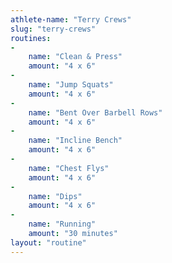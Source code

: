 ```yaml
---
athlete-name: "Terry Crews"
slug: "terry-crews"
routines:
-
	name: "Clean & Press"
	amount: "4 x 6"
-
	name: "Jump Squats"
	amount: "4 x 6"
-
	name: "Bent Over Barbell Rows"
	amount: "4 x 6"
-
	name: "Incline Bench"
	amount: "4 x 6"
-
	name: "Chest Flys"
	amount: "4 x 6"
-
	name: "Dips"
	amount: "4 x 6"
-
	name: "Running"
	amount: "30 minutes"
layout: "routine"
---
```

